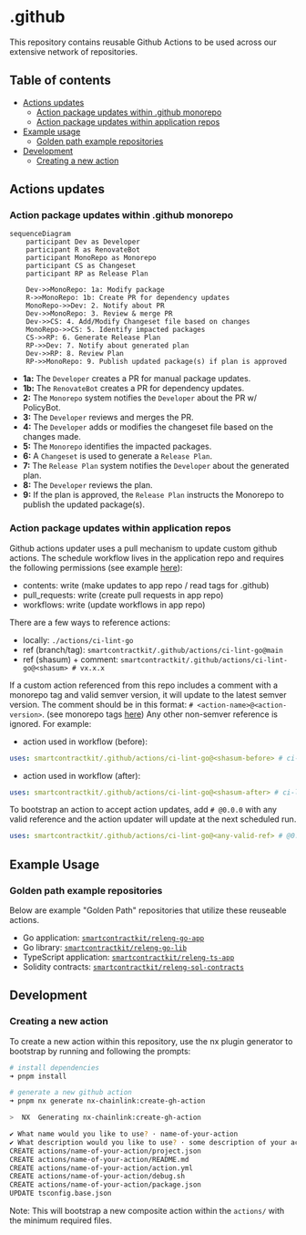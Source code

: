 # .github

This repository contains reusable Github Actions to be used across our extensive
network of repositories.

## Table of contents

- [Actions updates](#actions-updates)
  - [Action package updates within .github monorepo](#action-package-updates-within-github-monorepo)
  - [Action package updates within application repos](#action-package-updates-within-application-repos)
- [Example usage](#example-usage)
  - [Golden path example repositories](#golden-path-example-repositories)
- [Development](#development)
  - [Creating a new action](#creating-a-new-action)

## Actions updates

### Action package updates within .github monorepo

```mermaid
sequenceDiagram
    participant Dev as Developer
    participant R as RenovateBot
    participant MonoRepo as Monorepo
    participant CS as Changeset
    participant RP as Release Plan

    Dev->>MonoRepo: 1a: Modify package
    R->>MonoRepo: 1b: Create PR for dependency updates
    MonoRepo->>Dev: 2. Notify about PR
    Dev->>MonoRepo: 3. Review & merge PR
    Dev->>CS: 4. Add/Modify Changeset file based on changes
    MonoRepo->>CS: 5. Identify impacted packages
    CS->>RP: 6. Generate Release Plan
    RP->>Dev: 7. Notify about generated plan
    Dev->>RP: 8. Review Plan
    RP->>MonoRepo: 9. Publish updated package(s) if plan is approved

```

- **1a:** The `Developer` creates a PR for manual package updates.
- **1b:** The `RenovateBot` creates a PR for dependency updates.
- **2:** The `Monorepo` system notifies the `Developer` about the PR w/
  PolicyBot.
- **3:** The `Developer` reviews and merges the PR.
- **4:** The `Developer` adds or modifies the changeset file based on the
  changes made.
- **5:** The `Monorepo` identifies the impacted packages.
- **6:** A `Changeset` is used to generate a `Release Plan`.
- **7:** The `Release Plan` system notifies the `Developer` about the generated
  plan.
- **8:** The `Developer` reviews the plan.
- **9:** If the plan is approved, the `Release Plan` instructs the Monorepo to
  publish the updated package(s).

### Action package updates within application repos

Github actions updater uses a pull mechanism to update custom github actions.
The schedule workflow lives in the application repo and requires the following
permissions (see example
[here](https://github.com/smartcontractkit/releng-go-app/blob/main/.github/workflows/schedule-update-actions.yml)):

- contents: write (make updates to app repo / read tags for .github)
- pull_requests: write (create pull requests in app repo)
- workflows: write (update workflows in app repo)

There are a few ways to reference actions:

- locally: `./actions/ci-lint-go`
- ref (branch/tag): `smartcontractkit/.github/actions/ci-lint-go@main`
- ref (shasum) + comment:
  `smartcontractkit/.github/actions/ci-lint-go@<shasum> # vx.x.x`

If a custom action referenced from this repo includes a comment with a monorepo
tag and valid semver version, it will update to the latest semver version. The
comment should be in this format: `# <action-name>@<action-version>`. (see
monorepo tags [here](https://github.com/smartcontractkit/.github/tags)) Any
other non-semver reference is ignored. For example:

- action used in workflow (before):

```yaml
uses: smartcontractkit/.github/actions/ci-lint-go@<shasum-before> # ci-lint-go@x.x.x
```

- action used in workflow (after):

```yaml
uses: smartcontractkit/.github/actions/ci-lint-go@<shasum-after> # ci-lint-go@x.x.y
```

To bootstrap an action to accept action updates, add `# @0.0.0` with any valid
reference and the action updater will update at the next scheduled run.

```yaml
uses: smartcontractkit/.github/actions/ci-lint-go@<any-valid-ref> # @0.0.0
```

## Example Usage

### Golden path example repositories

Below are example "Golden Path" repositories that utilize these reuseable
actions.

- Go application:
  [`smartcontractkit/releng-go-app`](https://github.com/smartcontractkit/releng-go-app)
- Go library:
  [`smartcontractkit/releng-go-lib`](https://github.com/smartcontractkit/releng-go-lib)
- TypeScript application:
  [`smartcontractkit/releng-ts-app`](https://github.com/smartcontractkit/releng-ts-app)
- Solidity contracts:
  [`smartcontractkit/releng-sol-contracts`](https://github.com/smartcontractkit/releng-sol-contracts)

## Development

### Creating a new action

To create a new action within this repository, use the nx plugin generator to
bootstrap by running and following the prompts:

```sh
# install dependencies
➜ pnpm install

# generate a new github action
➜ pnpm nx generate nx-chainlink:create-gh-action

>  NX  Generating nx-chainlink:create-gh-action

✔ What name would you like to use? · name-of-your-action
✔ What description would you like to use? · some description of your action
CREATE actions/name-of-your-action/project.json
CREATE actions/name-of-your-action/README.md
CREATE actions/name-of-your-action/action.yml
CREATE actions/name-of-your-action/debug.sh
CREATE actions/name-of-your-action/package.json
UPDATE tsconfig.base.json
```

Note: This will bootstrap a new composite action within the `actions/` with the
minimum required files.
